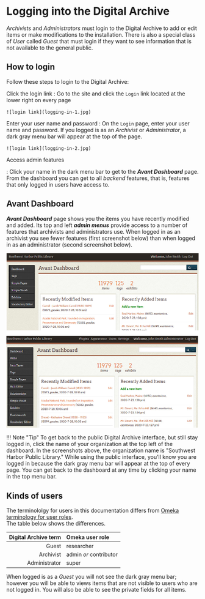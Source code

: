 # Logging into the Digital Archive

*Archivists* and *Administrators* must login to the Digital Archive to add or edit items or make modifications to the installation. There is also a special class of *User* called *Guest* that must login if they want to see information that is not available to the general public.

## How to login

Follow these steps to login to the Digital Archive:

Click the login link
:   Go to the site and click the `Login` link located at the lower right on every page

    ![login link](logging-in-1.jpg)

Enter your user name and password
:   On the `Login` page, enter your user name and password. If you logged is as an *Archivist* or
    *Administrator*, a dark gray menu bar will appear at the top of the page.

    ![login link](logging-in-2.jpg)    


Access admin features 

:   Click your name in the dark menu bar to get to the _**Avant Dashboard**_ page.
    From the dashboard you can get to all *backend* features, that is, features that
    only logged in users have access to.

## Avant Dashboard

_**Avant Dashboard**_ page shows you the items you have recently modified and added.
Its top and left **_admin menus_** provide access to a number of features that archivists and
administrators use. When logged in as an archivist you see fewer features
(first screenshot below) than when logged in as an administrator (second screenshot below).

![login link](logging-in-4.jpg)

!!! Note "Tip"
    To get back to the public Digital Archive interface, but still stay logged in,
    click the name of your organization at the top left of the dashboard. In the
    screenshots above, the organization name is "Southwest Harbor Public Library."
    While using the public interface, you'll know you are logged in because the dark
    gray menu bar will appear at the top of every page. You can get back to the
    dashboard at any time by clicking your name in the top menu bar.

## Kinds of users

The terminololgy for users in this documentation differs from
[Omeka terminology for user roles](https://omeka.org/classic/docs/Admin/Users/).  
The table below shows the differences.

Digital Archive term | Omeka user role
---:|:---
Guest|researcher
Archivist|admin *or* contributor
Administrator|super

When logged is as a *Guest* you will not see the dark gray menu bar; however you will be able to views items
that are not visible to users who are not logged in. You will also be able to see the private fields
for all items.